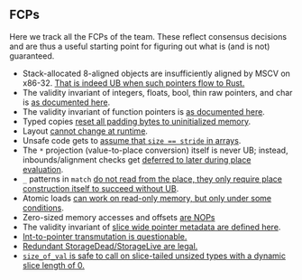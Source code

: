 ## FCPs

Here we track all the FCPs of the team. These reflect consensus decisions and
are thus a useful starting point for figuring out what is (and is not)
guaranteed.

- Stack-allocated 8-aligned objects are insufficiently aligned by MSCV on x86-32.
  [That is indeed UB when such pointers flow to Rust.](https://github.com/rust-lang/rust/issues/112480#issuecomment-1606326864)
- The validity invariant of integers, floats, bool, thin raw pointers, and char is [as documented here](https://github.com/rust-lang/unsafe-code-guidelines/issues/439).
- The validity invariant of function pointers is [as documented here](https://github.com/rust-lang/unsafe-code-guidelines/issues/440).
- Typed copies [reset all padding bytes to uninitialized memory](https://github.com/rust-lang/unsafe-code-guidelines/issues/301#issuecomment-1661617803).
- Layout [cannot change at runtime](https://github.com/rust-lang/unsafe-code-guidelines/issues/97).
- Unsafe code gets to [assume that `size == stride` in arrays](https://github.com/rust-lang/unsafe-code-guidelines/issues/176).
- The `*` projection (value-to-place conversion) itself is never UB;
  instead, inbounds/alignment checks get [deferred to later during place evaluation](https://github.com/rust-lang/reference/pull/1387).
- `_` patterns in `match` [do not read from the place, they only require place construction itself to succeed without UB](https://github.com/rust-lang/rust/pull/103208#issuecomment-1735947916).
- Atomic loads [can work on read-only memory, but only under some conditions](https://github.com/rust-lang/rust/pull/115577#issuecomment-1731284113).
- Zero-sized memory accesses and offsets [are NOPs](https://github.com/rust-lang/unsafe-code-guidelines/issues/472)
- The validity invariant of [slice wide pointer metadata are defined here](https://github.com/rust-lang/unsafe-code-guidelines/issues/510).
- [Int-to-pointer transmutation is questionable.](https://github.com/rust-lang/rust/pull/122379#issuecomment-1994699439)
- [Redundant StorageDead/StorageLive are legal.](https://github.com/rust-lang/rust/issues/99160#issuecomment-2155924538)
- [`size_of_val` is safe to call on slice-tailed unsized types with a dynamic slice length of 0.](https://github.com/rust-lang/rust/pull/126152#issuecomment-2220159220)
